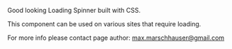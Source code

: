 Good looking Loading Spinner built with CSS. 

This component can be used on various sites that require loading.

For more info please contact page author: max.marschhauser@gmail.com
